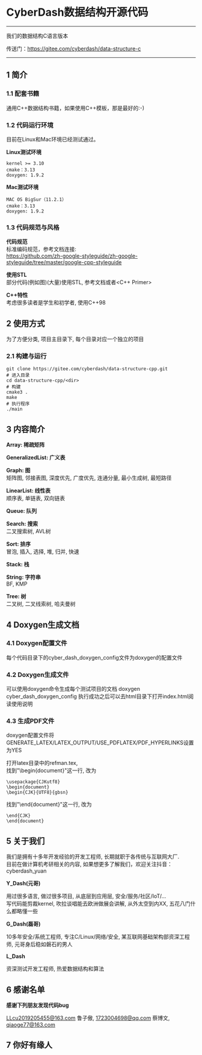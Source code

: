 ﻿# CyberDash数据结构开源代码  
----------------------------- 

我们的数据结构C语言版本

传送门：https://gitee.com/cyberdash/data-structure-c

-----------------------------
## 1 简介
### 1.1 配套书籍
通用C++数据结构书籍，如果使用C++模板，那是最好的:-)  

### 1.2 代码运行环境  
目前在Linux和Mac环境已经测试通过。

**Linux测试环境**

    kernel >= 3.10
    cmake：3.13
    doxygen: 1.9.2
**Mac测试环境**

    MAC OS BigSur（11.2.1）
    cmake：3.13
    doxygen: 1.9.2


### 1.3 代码规范与风格
**代码规范**  
标准编码规范，参考文档连接:  
https://github.com/zh-google-styleguide/zh-google-styleguide/tree/master/google-cpp-styleguide

**使用STL**  
部分代码(例如图)(大量)使用STL, 参考文档或者<C++ Primer>

**C++特性**  
考虑很多读者是学生和初学者, 使用C++98

## 2 使用方式
为了方便分类, 项目主目录下, 每个目录对应一个独立的项目
### 2.1 构建与运行
    git clone https://gitee.com/cyberdash/data-structure-cpp.git
    # 进入目录
    cd data-structure-cpp/<dir>
    # 构建
    cmake3 .
    make
    # 执行程序
    ./main


## 3 内容简介
**Array: 稀疏矩阵**  

**GeneralizedList: 广义表**  

**Graph: 图**  
矩阵图, 邻接表图, 深度优先, 广度优先, 连通分量, 最小生成树, 最短路径

**LinearList: 线性表**  
顺序表, 单链表, 双向链表

**Queue: 队列**  

**Search: 搜索**   
二叉搜索树, AVL树

**Sort: 排序**  
冒泡, 插入, 选择, 堆, 归并, 快速

**Stack: 栈**  

**String: 字符串**  
BF, KMP

**Tree: 树**  
二叉树, 二叉线索树, 哈夫曼树

## 4 Doxygen生成文档
### 4.1 Doxygen配置文件
每个代码目录下的cyber_dash_doxygen_config文件为doxygen的配置文件
### 4.2 Doxygen生成文件
可以使用doxygen命令生成每个测试项目的文档
    doxygen cyber_dash_doxygen_config
执行成功之后可以去html目录下打开index.html阅读使用说明

### 4.3 生成PDF文件
doxygen配置文件将GENERATE_LATEX/LATEX_OUTPUT/USE_PDFLATEX/PDF_HYPERLINKS设置为YES

打开latex目录中的refman.tex,  
找到"\begin{document}"这一行, 改为
```
\usepackage{CJKutf8}
\begin{document}
\begin{CJK}{UTF8}{gbsn}
```
找到"\end{document}"这一行, 改为
```
\end{CJK}
\end{document}
```


## 5 关于我们
我们是拥有十多年开发经验的开发工程师, 长期就职于各传统与互联网大厂.  
目前在做计算机考研相关的内容, 如果想更多了解我们，欢迎关注抖音：cyberdash_yuan

**Y_Dash(元哥)**

用过很多语言, 做过很多项目, 从底层到应用层, 安全/服务/社区/IoT/...  
写代码能剪裁kernel, 吹拉谈唱能去欧洲做展会讲解, 从外太空到内XX, 五花八门什么都略懂一些

**G_Dash(磊哥)**

10多年安全/系统工程师, 专注C/Linux/网络/安全, 某互联网基础架构部资深工程师, 元哥身后稳如磐石的男人

**L_Dash**

资深测试开发工程师, 热爱数据结构和算法

## 6 感谢名单

**感谢下列朋友发现代码bug**

LLcu2019205455@163.com 鲁子傲, 1723004698@qq.com 蔡博文, qiaoge77@163.com

## 7 你好有缘人

